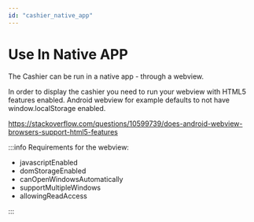 ```yaml
---
id: "cashier_native_app"
---
```


# Use In Native APP

The Cashier can be run in a native app - through a webview.

In order to display the cashier you need to run your webview with HTML5 features enabled. Android webview for example defaults to not have window.localStorage enabled.

https://stackoverflow.com/questions/10599739/does-android-webview-browsers-support-html5-features

:::info Requirements for the webview:

* javascriptEnabled
* domStorageEnabled
* canOpenWindowsAutomatically
* supportMultipleWindows
* allowingReadAccess

:::




